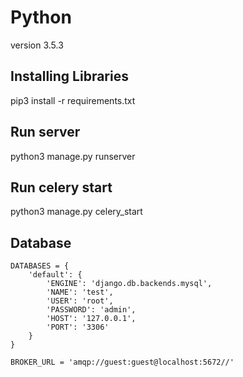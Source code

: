 # Python
version 3.5.3

## Installing Libraries

pip3 install -r requirements.txt

## Run server

python3 manage.py runserver

## Run celery start

python3 manage.py celery_start

## Database
    DATABASES = {
        'default': {
            'ENGINE': 'django.db.backends.mysql',
            'NAME': 'test',
            'USER': 'root',
            'PASSWORD': 'admin',
            'HOST': '127.0.0.1',
            'PORT': '3306'
        }
    }

    BROKER_URL = 'amqp://guest:guest@localhost:5672//'


